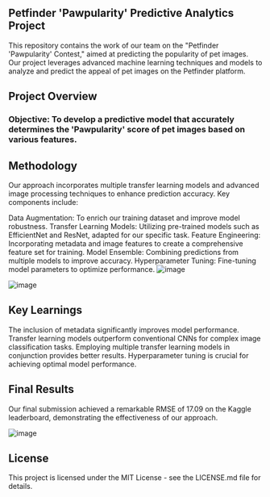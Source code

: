 ## Petfinder 'Pawpularity' Predictive Analytics Project
This repository contains the work of our team on the "Petfinder 'Pawpularity' Contest," aimed at predicting the popularity of pet images. Our project leverages advanced machine learning techniques and models to analyze and predict the appeal of pet images on the Petfinder platform.

## Project Overview
### Objective: To develop a predictive model that accurately determines the 'Pawpularity' score of pet images based on various features.

## Methodology
Our approach incorporates multiple transfer learning models and advanced image processing techniques to enhance prediction accuracy. Key components include:

Data Augmentation: To enrich our training dataset and improve model robustness.
Transfer Learning Models: Utilizing pre-trained models such as EfficientNet and ResNet, adapted for our specific task.
Feature Engineering: Incorporating metadata and image features to create a comprehensive feature set for training.
Model Ensemble: Combining predictions from multiple models to improve accuracy.
Hyperparameter Tuning: Fine-tuning model parameters to optimize performance.
![image](https://github.com/amubits/Deep-Learning-for-Pet-Image-Popularity-prediction/assets/151084921/35b88027-d3b0-4b0f-91fa-63d4fb20325d)

![image](https://github.com/amubits/Deep-Learning-for-Pet-Image-Popularity-prediction/assets/151084921/0316383b-357f-4517-a0d8-3ed95756b0c3)

## Key Learnings
The inclusion of metadata significantly improves model performance.
Transfer learning models outperform conventional CNNs for complex image classification tasks.
Employing multiple transfer learning models in conjunction provides better results.
Hyperparameter tuning is crucial for achieving optimal model performance.

## Final Results
Our final submission achieved a remarkable RMSE of 17.09 on the Kaggle leaderboard, demonstrating the effectiveness of our approach.

![image](https://github.com/amubits/Deep-Learning-for-Pet-Image-Popularity-prediction/assets/151084921/68bc5880-58dd-4246-b3db-6ab650aa086f)


## License
This project is licensed under the MIT License - see the LICENSE.md file for details.
